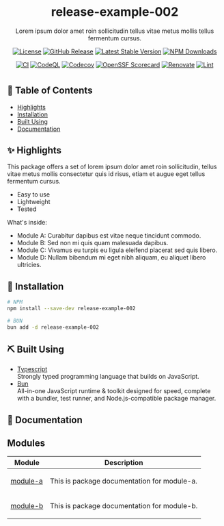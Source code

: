 <div align="center">
  
# release-example-002

<p align="center">Lorem ipsum dolor amet roin sollicitudin tellus vitae metus mollis tellus fermentum cursus.</p>
  
[![License](https://img.shields.io/badge/license-MIT-blue.svg)](/LICENSE)
[![GitHub Release](https://img.shields.io/github/v/release/itsmeid/release-example-002)](https://github.com/itsmeid/release-example-002/releases)
[![Latest Stable Version](https://img.shields.io/npm/v/release-example-002.svg)](https://www.npmjs.com/package/release-example-002)
[![NPM Downloads](https://img.shields.io/npm/dt/release-example-002.svg)](https://www.npmjs.com/package/release-example-002)

[![CI](https://github.com/itsmeid/release-example-002/actions/workflows/ci.yaml/badge.svg)](https://github.com/itsmeid/release-example-002/actions/workflows/ci.yaml)
[![CodeQL](https://github.com/itsmeid/release-example-002/actions/workflows/codeql.yaml/badge.svg)](https://github.com/itsmeid/release-example-002/actions/workflows/codeql.yaml)
[![Codecov](https://codecov.io/github/itsmeid/release-example-002/graph/badge.svg?token=R62KO8XWDI)](https://codecov.io/github/itsmeid/release-example-002)
[![OpenSSF Scorecard](https://api.scorecard.dev/projects/github.com/itsmeid/release-example-002/badge)](https://scorecard.dev/viewer/?uri=github.com/itsmeid/release-example-002)
[![Renovate](https://img.shields.io/badge/renovate-enabled-brightgreen.svg)](https://renovatebot.com)
[![Lint](https://img.shields.io/badge/Lint-Biome-60a5fa?style=flat&logo=biome)](https://biomejs.dev)

</div>

#

## 📝 Table of Contents

- [Highlights](#highlights)
- [Installation](#installation)
- [Built Using](#built_using)
- [Documentation](#documentation)

## ✨ Highlights <a name="highlights"></a>

This package offers a set of lorem ipsum dolor amet roin sollicitudin, tellus vitae metus mollis consectetur quis id risus, etiam et augue eget tellus fermentum cursus.

- Easy to use
- Lightweight
- Tested

What's inside:

- Module A: Curabitur dapibus est vitae neque tincidunt commodo.
- Module B: Sed non mi quis quam malesuada dapibus.
- Module C: Vivamus eu turpis eu ligula eleifend placerat sed quis libero.
- Module D: Nullam bibendum mi eget nibh aliquam, eu aliquet libero ultricies.

## 🔌 Installation <a name="installation"></a>

```bash
# NPM
npm install --save-dev release-example-002

# BUN
bun add -d release-example-002
```

## ⛏️ Built Using <a name="built_using"></a>

- [Typescript](https://www.typescriptlang.org/)<br/>
  Strongly typed programming language that builds on JavaScript.
- [Bun](https://bun.sh/)<br/>
  All-in-one JavaScript runtime & toolkit designed for speed, complete with a bundler, test runner, and Node.js-compatible package manager.

## 📔 Documentation <a name="documentation"></a>

## Modules

<table>
<thead>
<tr>
<th>Module</th>
<th>Description</th>
</tr>
</thead>
<tbody>
<tr>
<td>

[module-a](https://github.com/itsmeid/release-example-002/tree/main/docs/module-a.md)

</td>
<td>

This is package documentation for module-a.

</td>
</tr>
<tr>
<td>

[module-b](https://github.com/itsmeid/release-example-002/tree/main/docs/module-b.md)

</td>
<td>

This is package documentation for module-b.

</td>
</tr>
</tbody>
</table>
